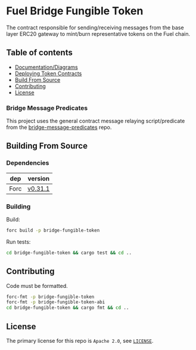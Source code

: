 # Fuel Bridge Fungible Token

The contract responsible for sending/receiving messages from the base layer ERC20 gateway to mint/burn representative tokens on the Fuel chain.

## Table of contents

- [Documentation/Diagrams](./docs/design_docs.md)
- [Deploying Token Contracts](./docs/deploy_docs.md)
- [Build From Source](#building_from_source)
- [Contributing](#contributing)
- [License](#license)

### Bridge Message Predicates

This project uses the general contract message relaying script/predicate from the [bridge-message-predicates](https://github.com/FuelLabs/bridge-message-predicates) repo.

## Building From Source

### Dependencies

| dep     | version                                                  |
| ------- | -------------------------------------------------------- |
| Forc    | [v0.31.1](https://fuellabs.github.io/sway/v0.31.1/introduction/installation.html) |

### Building

Build:

```sh
forc build -p bridge-fungible-token
```

Run tests:

```sh
cd bridge-fungible-token && cargo test && cd ..
```

## Contributing

Code must be formatted.

```sh
forc-fmt -p bridge-fungible-token
forc-fmt -p bridge-fungible-token-abi
cd bridge-fungible-token && cargo fmt && cd ..
```

## License

The primary license for this repo is `Apache 2.0`, see [`LICENSE`](./LICENSE).
